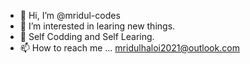 - 👋 Hi, I’m @mridul-codes
- 👀 I’m interested in learing new things.
- 🌱 Self Codding and Self Learing. 
- 📫 How to reach me ... mridulhaloi2021@outlook.com

